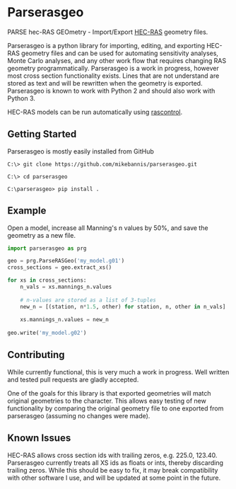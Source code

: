 # Parserasgeo

PARSE hec-RAS GEOmetry - Import/Export [HEC-RAS](https://www.hec.usace.army.mil/software/hec-ras/) geometry files. 

Parserasgeo is a python library for importing, editing, and exporting HEC-RAS geometry files and can be used for automating sensitivity analyses, Monte Carlo analyses, and any other work flow that requires changing RAS geometry programmatically. Parserasgeo is a work in progress, however most cross section functionality exists. Lines that are not understand are stored as text and will be rewritten when the geometry is exported. Parserasgeo is known to work with Python 2 and should also work with Python 3.

HEC-RAS models can be run automatically using [rascontrol](https://github.com/mikebannis/rascontrol).


## Getting Started

Parserasgeo is mostly easily installed from GitHub

```
C:\> git clone https://github.com/mikebannis/parserasgeo.git

C:\> cd parserasgeo

C:\parserasgeo> pip install .
```

## Example 

Open a model, increase all Manning's n values by 50%, and save the geometry as a new file.

```python
import parserasgeo as prg

geo = prg.ParseRASGeo('my_model.g01')
cross_sections = geo.extract_xs()

for xs in cross_sections:
	n_vals = xs.mannings_n.values 
	
	# n-values are stored as a list of 3-tuples
	new_n = [(station, n*1.5, other) for station, n, other in n_vals]
	
	xs.mannings_n.values = new_n
	
geo.write('my_model.g02')
```

## Contributing

While currently functional, this is very much a work in progress. Well written and tested pull requests are gladly accepted.

One of the goals for this library is that exported geometries will match original geometries to the character. This allows easy testing of new functionality by comparing the original geometry file to one exported from parserasgeo (assuming no changes were made).

## Known Issues

HEC-RAS allows cross section ids with trailing zeros, e.g. 225.0, 123.40. Parserasgeo currently treats all XS ids as floats or ints, thereby discarding trailing zeros. While this should be easy to fix, it may break compatibility with other software I use, and will be updated at some point in the future.


